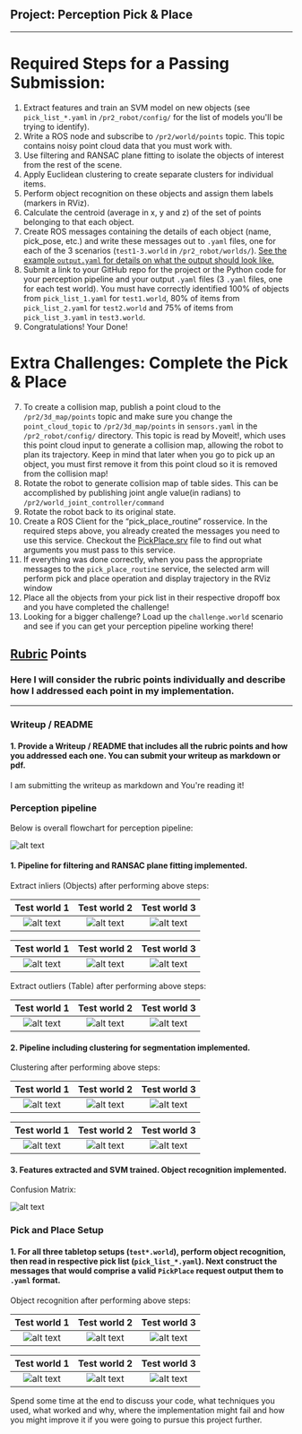 ## Project: Perception Pick & Place

[//]: # (Image References)

[flowchart]: ./images/PerceptionPipeline.jpg

[test1_extractinliers_cv]: ./images/test1_extractinliers_cameraview.png
[test2_extractinliers_cv]: ./images/test2_extractinliers_cameraview.png
[test3_extractinliers_cv]: ./images/test3_extractinliers_cameraview.png
[test1_extractinliers]: ./images/test1_extractinliers.png
[test2_extractinliers]: ./images/test2_extractinliers.png
[test3_extractinliers]: ./images/test3_extractinliers.png
[test1_extractoutliers]: ./images/test1_extractoutliers.png
[test2_extractoutliers]: ./images/test2_extractoutliers.png
[test3_extractoutliers]: ./images/test3_extractoutliers.png

[test1_clustering_cv]: ./images/test1_clustering_cameraview.png
[test2_clustering_cv]: ./images/test2_clustering_cameraview.png
[test3_clustering_cv]: ./images/test3_clustering_cameraview.png
[test1_clustering]: ./images/test1_clustering.png
[test2_clustering]: ./images/test2_clustering.png
[test3_clustering]: ./images/test3_clustering.png

[confusion_matrix]: ./images/confusion_matrix.png
[test1_objectrecog_cv]: ./images/test1_objectrecognition_cameraview.png
[test2_objectrecog_cv]: ./images/test2_objectrecognition_cameraview.png
[test3_objectrecog_cv]: ./images/test3_objectrecognition_cameraview.png
[test1_objectrecognition]: ./images/test1_objectrecognition.png
[test2_objectrecognition]: ./images/test2_objectrecognition.png
[test3_objectrecognition]: ./images/test3_objectrecognition.png



---

# Required Steps for a Passing Submission:
1. Extract features and train an SVM model on new objects (see `pick_list_*.yaml` in `/pr2_robot/config/` for the list of models you'll be trying to identify). 
2. Write a ROS node and subscribe to `/pr2/world/points` topic. This topic contains noisy point cloud data that you must work with.
3. Use filtering and RANSAC plane fitting to isolate the objects of interest from the rest of the scene.
4. Apply Euclidean clustering to create separate clusters for individual items.
5. Perform object recognition on these objects and assign them labels (markers in RViz).
6. Calculate the centroid (average in x, y and z) of the set of points belonging to that each object.
7. Create ROS messages containing the details of each object (name, pick_pose, etc.) and write these messages out to `.yaml` files, one for each of the 3 scenarios (`test1-3.world` in `/pr2_robot/worlds/`).  [See the example `output.yaml` for details on what the output should look like.](https://github.com/udacity/RoboND-Perception-Project/blob/master/pr2_robot/config/output.yaml)  
8. Submit a link to your GitHub repo for the project or the Python code for your perception pipeline and your output `.yaml` files (3 `.yaml` files, one for each test world).  You must have correctly identified 100% of objects from `pick_list_1.yaml` for `test1.world`, 80% of items from `pick_list_2.yaml` for `test2.world` and 75% of items from `pick_list_3.yaml` in `test3.world`.
9. Congratulations!  Your Done!

# Extra Challenges: Complete the Pick & Place
7. To create a collision map, publish a point cloud to the `/pr2/3d_map/points` topic and make sure you change the `point_cloud_topic` to `/pr2/3d_map/points` in `sensors.yaml` in the `/pr2_robot/config/` directory. This topic is read by Moveit!, which uses this point cloud input to generate a collision map, allowing the robot to plan its trajectory.  Keep in mind that later when you go to pick up an object, you must first remove it from this point cloud so it is removed from the collision map!
8. Rotate the robot to generate collision map of table sides. This can be accomplished by publishing joint angle value(in radians) to `/pr2/world_joint_controller/command`
9. Rotate the robot back to its original state.
10. Create a ROS Client for the “pick_place_routine” rosservice.  In the required steps above, you already created the messages you need to use this service. Checkout the [PickPlace.srv](https://github.com/udacity/RoboND-Perception-Project/tree/master/pr2_robot/srv) file to find out what arguments you must pass to this service.
11. If everything was done correctly, when you pass the appropriate messages to the `pick_place_routine` service, the selected arm will perform pick and place operation and display trajectory in the RViz window
12. Place all the objects from your pick list in their respective dropoff box and you have completed the challenge!
13. Looking for a bigger challenge?  Load up the `challenge.world` scenario and see if you can get your perception pipeline working there!

## [Rubric](https://review.udacity.com/#!/rubrics/1067/view) Points
### Here I will consider the rubric points individually and describe how I addressed each point in my implementation.  

---
### Writeup / README

#### 1. Provide a Writeup / README that includes all the rubric points and how you addressed each one.  You can submit your writeup as markdown or pdf.  

I am submitting the writeup as markdown and You're reading it!

### Perception pipeline

Below is overall flowchart for perception pipeline:

![alt text][flowchart]

#### 1. Pipeline for filtering and RANSAC plane fitting implemented.

Extract inliers (Objects) after performing above steps:

| Test world 1                         | Test world 2                         | Test world 3                         |
| :----------------------------------: | :-----------------------------------:| :-----------------------------------:|
| ![alt text][test1_extractinliers_cv] | ![alt text][test2_extractinliers_cv] | ![alt text][test2_extractinliers_cv] |

| Test world 1                      | Test world 2                      | Test world 3                      |
| :-------------------------------: | :--------------------------------:| :--------------------------------:|
| ![alt text][test1_extractinliers] | ![alt text][test2_extractinliers] | ![alt text][test3_extractinliers] |

Extract outliers (Table) after performing above steps:

| Test world 1                       | Test world 2                       | Test world 3                       |
| :--------------------------------: | :---------------------------------:| :---------------------------------:|
| ![alt text][test1_extractoutliers] | ![alt text][test2_extractoutliers] | ![alt text][test3_extractoutliers] |


#### 2. Pipeline including clustering for segmentation implemented.  

Clustering after performing above steps:

| Test world 1                     | Test world 2                     | Test world 3                     |
| :------------------------------: | :-------------------------------:| :-------------------------------:|
| ![alt text][test1_clustering_cv] | ![alt text][test2_clustering_cv] | ![alt text][test3_clustering_cv] |

| Test world 1                  | Test world 2                  | Test world 3                  |
| :---------------------------: | :----------------------------:| :----------------------------:|
| ![alt text][test1_clustering] | ![alt text][test2_clustering] | ![alt text][test3_clustering] |

#### 3. Features extracted and SVM trained.  Object recognition implemented.

Confusion Matrix:

![alt text][confusion_matrix]

### Pick and Place Setup

#### 1. For all three tabletop setups (`test*.world`), perform object recognition, then read in respective pick list (`pick_list_*.yaml`). Next construct the messages that would comprise a valid `PickPlace` request output them to `.yaml` format.

Object recognition after performing above steps:

| Test world 1                      | Test world 2                      | Test world 3                      |
| :-------------------------------: | :--------------------------------:| :--------------------------------:|
| ![alt text][test1_objectrecog_cv] | ![alt text][test2_objectrecog_cv] | ![alt text][test3_objectrecog_cv] |

| Test world 1                         | Test world 2                         | Test world 3                         |
| :----------------------------------: | :-----------------------------------:| :-----------------------------------:|
| ![alt text][test1_objectrecognition] | ![alt text][test2_objectrecognition] | ![alt text][test3_objectrecognition] |

Spend some time at the end to discuss your code, what techniques you used, what worked and why, where the implementation might fail and how you might improve it if you were going to pursue this project further.  



